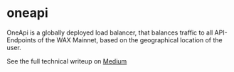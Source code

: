 # oneapi
OneApi is a globally deployed load balancer, that balances traffic to all API-Endpoints of the WAX Mainnet, based on the geographical location of the user.

See the full technical writeup on [Medium](https://blacklusion.medium.com/launching-oneapi-for-wax-7d1d53ccfc01)